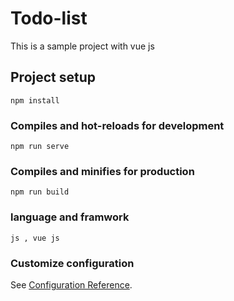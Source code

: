 # Todo-list

This is a sample project with vue js

## Project setup
```
npm install
```

### Compiles and hot-reloads for development
```
npm run serve
```

### Compiles and minifies for production
```
npm run build
```
### language and framwork  
```
js , vue js
```
### Customize configuration
See [Configuration Reference](https://cli.vuejs.org/config/).

